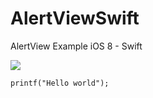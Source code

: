 AlertViewSwift
==============

AlertView Example iOS 8 - Swift

<img src="https://cloud.githubusercontent.com/assets/5999946/5224348/6af5f298-76f8-11e4-940a-c5b674d31a31.png"/>

<code>printf("Hello world");</code>
